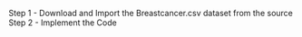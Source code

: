 Step 1 - Download and Import the Breastcancer.csv dataset from the source
Step 2 - Implement the Code
